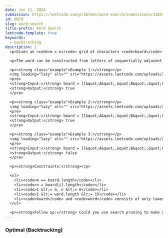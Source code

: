 ```yaml
---
date: Jun 11, 2024
submission: https://leetcode.com/problems/word-search/submissions/1285332977
id: 0079
slug: word-search
title-prefix: Word Search
leetcode-template: true
keywords:
  - backtracking
description: |
  <p>Given an <code>m x n</code> grid of characters <code>board</code> and a string <code>word</code>, return <code>true</code> <em>if</em> <code>word</code> <em>exists in the grid</em>.</p>

  <p>The word can be constructed from letters of sequentially adjacent cells, where adjacent cells are horizontally or vertically neighboring. The same letter cell may not be used more than once.</p>

  <p><strong class="example">Example 1:</strong></p>
  <img loading="lazy" alt="" src="https://assets.leetcode.com/uploads/2020/11/04/word2.jpg" style="width: 322px; height: 242px;" />
  <pre>
  <strong>Input:</strong> board = [[&quot;A&quot;,&quot;B&quot;,&quot;C&quot;,&quot;E&quot;],[&quot;S&quot;,&quot;F&quot;,&quot;C&quot;,&quot;S&quot;],[&quot;A&quot;,&quot;D&quot;,&quot;E&quot;,&quot;E&quot;]], word = &quot;ABCCED&quot;
  <strong>Output:</strong> true
  </pre>

  <p><strong class="example">Example 2:</strong></p>
  <img loading="lazy" alt="" src="https://assets.leetcode.com/uploads/2020/11/04/word-1.jpg" style="width: 322px; height: 242px;" />
  <pre>
  <strong>Input:</strong> board = [[&quot;A&quot;,&quot;B&quot;,&quot;C&quot;,&quot;E&quot;],[&quot;S&quot;,&quot;F&quot;,&quot;C&quot;,&quot;S&quot;],[&quot;A&quot;,&quot;D&quot;,&quot;E&quot;,&quot;E&quot;]], word = &quot;SEE&quot;
  <strong>Output:</strong> true
  </pre>

  <p><strong class="example">Example 3:</strong></p>
  <img loading="lazy" alt="" src="https://assets.leetcode.com/uploads/2020/10/15/word3.jpg" style="width: 322px; height: 242px;" />
  <pre>
  <strong>Input:</strong> board = [[&quot;A&quot;,&quot;B&quot;,&quot;C&quot;,&quot;E&quot;],[&quot;S&quot;,&quot;F&quot;,&quot;C&quot;,&quot;S&quot;],[&quot;A&quot;,&quot;D&quot;,&quot;E&quot;,&quot;E&quot;]], word = &quot;ABCB&quot;
  <strong>Output:</strong> false
  </pre>

  <p><strong>Constraints:</strong></p>

  <ul>
    <li><code>m == board.length</code></li>
    <li><code>n = board[i].length</code></li>
    <li><code>1 &lt;= m, n &lt;= 6</code></li>
    <li><code>1 &lt;= word.length &lt;= 15</code></li>
    <li><code>board</code> and <code>word</code> consists of only lowercase and uppercase English letters.</li>
  </ul>

  <p><strong>Follow up:</strong> Could you use search pruning to make your solution faster with a larger <code>board</code>?</p>
---
```


### Optimal (Backtracking)

```ts {include="index.ts"}

```
